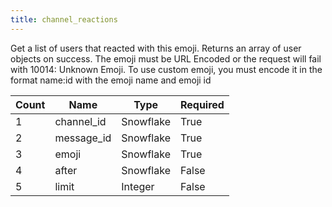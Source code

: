```yaml
---
title: channel_reactions
---
```


Get a list of users that reacted with this emoji. Returns an array of user objects on success. The emoji must be URL Encoded or the request will fail with 10014: Unknown Emoji. To use custom emoji, you must encode it in the format name:id with the emoji name and emoji id

Count | Name | Type | Required        
----|----|----|----  
1 | channel_id | Snowflake | True
2 | message_id | Snowflake | True
3 | emoji | Snowflake | True
4 | after | Snowflake | False
5 | limit | Integer | False
